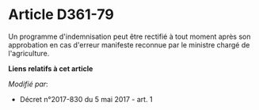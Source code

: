 # Article D361-79

Un programme d'indemnisation peut être rectifié à tout moment après son approbation en cas d'erreur manifeste reconnue par le
ministre chargé de l'agriculture.

**Liens relatifs à cet article**

_Modifié par_:

  - Décret n°2017-830 du 5 mai 2017 - art. 1
